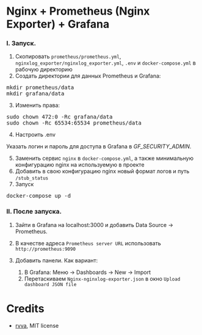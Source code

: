 # Nginx + Prometheus (Nginx Exporter) + Grafana

### I. Запуск.
1. Скопировать `prometheus/prometheus.yml`, `nginxlog_exporter/nginxlog_exporter.yml`, `.env` и `docker-compose.yml` в рабочую директорию
2. Создать директории для данных Prometheus и Grafana:
<pre>mkdir prometheus/data
mkdir grafana/data</pre>
3. Изменить права:
<pre>
sudo chown 472:0 -Rc grafana/data
sudo chown -Rc 65534:65534 prometheus/data
</pre>
4. Настроить .env
   
Указать логин и пароль для доступа в Grafana в <i>GF_SECURITY_ADMIN</i>. 

5. Заменить сервис `nginx` в `docker-compose.yml`, а также минимальную конфигурацию nginx на используемую в проекте
6. Добавить в свою конфигурацию nginx новый формат логов и путь `/stub_status`
7. Запуск
<pre>
docker-compose up -d
</pre>

### II. После запуска.
1. Зайти в Grafana на localhost:3000 и добавить Data Source -> Prometheus. 
2. В качестве адреса `Prometheus server URL` использовать `http://prometheus:9090` 
3. Добавить панели. Как вариант:
    
   1) В Grafana: Меню -> Dashboards -> New -> Import
   2) Перетаскиваем `Nginx-nginxlog-exporter.json` в окно `Upload dashboard JSON file` 

# Credits
- [rvva](https://github.com/rvva/nginx-prometheus-grafana), MIT license